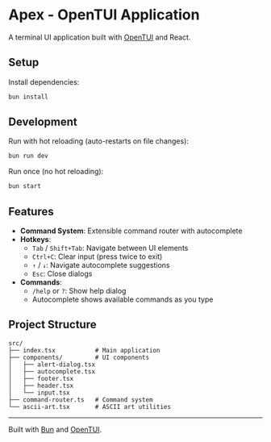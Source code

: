 # Apex - OpenTUI Application

A terminal UI application built with [OpenTUI](https://github.com/thecodrr/opentui) and React.

## Setup

Install dependencies:

```bash
bun install
```

## Development

Run with hot reloading (auto-restarts on file changes):

```bash
bun run dev
```

Run once (no hot reloading):

```bash
bun start
```

## Features

- **Command System**: Extensible command router with autocomplete
- **Hotkeys**:
  - `Tab` / `Shift+Tab`: Navigate between UI elements
  - `Ctrl+C`: Clear input (press twice to exit)
  - `↑` / `↓`: Navigate autocomplete suggestions
  - `Esc`: Close dialogs
- **Commands**:
  - `/help` or `?`: Show help dialog
  - Autocomplete shows available commands as you type

## Project Structure

```
src/
├── index.tsx           # Main application
├── components/         # UI components
│   ├── alert-dialog.tsx
│   ├── autocomplete.tsx
│   ├── footer.tsx
│   ├── header.tsx
│   └── input.tsx
├── command-router.ts   # Command system
└── ascii-art.tsx       # ASCII art utilities
```

---

Built with [Bun](https://bun.com) and [OpenTUI](https://github.com/thecodrr/opentui).
